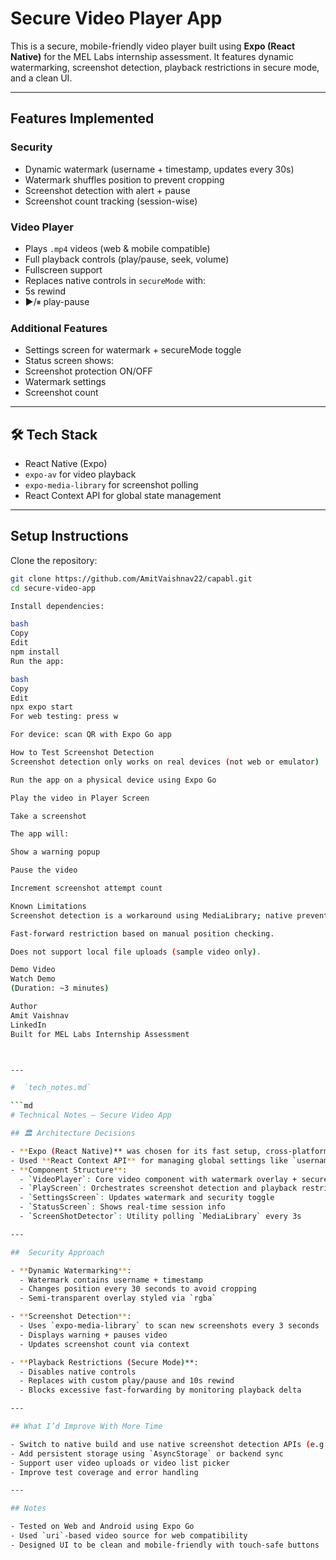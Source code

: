 # Secure Video Player App

This is a secure, mobile-friendly video player built using **Expo (React Native)** for the MEL Labs internship assessment. It features dynamic watermarking, screenshot detection, playback restrictions in secure mode, and a clean UI.

---

## Features Implemented

###  Security
-  Dynamic watermark (username + timestamp, updates every 30s)
-  Watermark shuffles position to prevent cropping
-  Screenshot detection with alert + pause
-  Screenshot count tracking (session-wise)

###  Video Player
-  Plays `.mp4` videos (web & mobile compatible)
-  Full playback controls (play/pause, seek, volume)
-  Fullscreen support
-  Replaces native controls in `secureMode` with:
  - 5s rewind
  - ▶/⏸ play-pause

### Additional Features
-  Settings screen for watermark + secureMode toggle
-  Status screen shows:
  - Screenshot protection ON/OFF
  - Watermark settings
  - Screenshot count

---

## 🛠 Tech Stack

- React Native (Expo)
- `expo-av` for video playback
- `expo-media-library` for screenshot polling
- React Context API for global state management

---

##  Setup Instructions

Clone the repository:

```bash
git clone https://github.com/AmitVaishnav22/capabl.git
cd secure-video-app

Install dependencies:

bash
Copy
Edit
npm install
Run the app:

bash
Copy
Edit
npx expo start
For web testing: press w

For device: scan QR with Expo Go app

How to Test Screenshot Detection
Screenshot detection only works on real devices (not web or emulator)

Run the app on a physical device using Expo Go

Play the video in Player Screen

Take a screenshot

The app will:

Show a warning popup

Pause the video

Increment screenshot attempt count

Known Limitations
Screenshot detection is a workaround using MediaLibrary; native prevention is not possible on Expo.

Fast-forward restriction based on manual position checking.

Does not support local file uploads (sample video only).

Demo Video
Watch Demo
(Duration: ~3 minutes)

Author
Amit Vaishnav
LinkedIn
Built for MEL Labs Internship Assessment



---

#  `tech_notes.md`

```md
# Technical Notes – Secure Video App

## 🏛 Architecture Decisions

- **Expo (React Native)** was chosen for its fast setup, cross-platform support, and ease of deployment.
- Used **React Context API** for managing global settings like `username`, `secureMode`, and `screenshotCount`.
- **Component Structure**:
  - `VideoPlayer`: Core video component with watermark overlay + secure mode handling
  - `PlayScreen`: Orchestrates screenshot detection and playback restriction
  - `SettingsScreen`: Updates watermark and security toggle
  - `StatusScreen`: Shows real-time session info
  - `ScreenShotDetector`: Utility polling `MediaLibrary` every 3s

---

##  Security Approach

- **Dynamic Watermarking**:
  - Watermark contains username + timestamp
  - Changes position every 30 seconds to avoid cropping
  - Semi-transparent overlay styled via `rgba`

- **Screenshot Detection**:
  - Uses `expo-media-library` to scan new screenshots every 3 seconds
  - Displays warning + pauses video
  - Updates screenshot count via context

- **Playback Restrictions (Secure Mode)**:
  - Disables native controls
  - Replaces with custom play/pause and 10s rewind
  - Blocks excessive fast-forwarding by monitoring playback delta

---

## What I’d Improve With More Time

- Switch to native build and use native screenshot detection APIs (e.g., Android `FLAG_SECURE`)
- Add persistent storage using `AsyncStorage` or backend sync
- Support user video uploads or video list picker
- Improve test coverage and error handling

---

## Notes

- Tested on Web and Android using Expo Go
- Used `uri`-based video source for web compatibility
- Designed UI to be clean and mobile-friendly with touch-safe buttons
